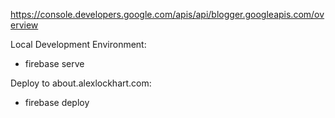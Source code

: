 https://console.developers.google.com/apis/api/blogger.googleapis.com/overview

Local Development Environment:
* firebase serve

Deploy to about.alexlockhart.com:
* firebase deploy
